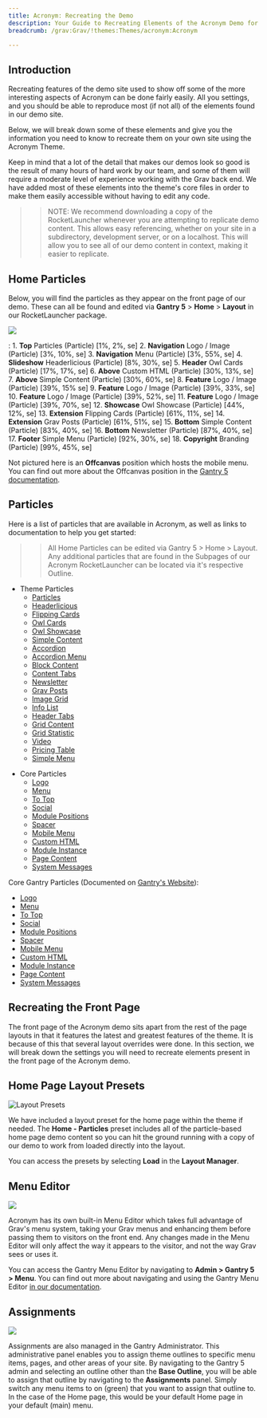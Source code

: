 ```yaml
---
title: Acronym: Recreating the Demo
description: Your Guide to Recreating Elements of the Acronym Demo for Grav
breadcrumb: /grav:Grav/!themes:Themes/acronym:Acronym

---
```


Introduction
-----

Recreating features of the demo site used to show off some of the more interesting aspects of Acronym can be done fairly easily. All you settings, and you should be able to reproduce most (if not all) of the elements found in our demo site.

Below, we will break down some of these elements and give you the information you need to know to recreate them on your own site using the Acronym Theme.

Keep in mind that a lot of the detail that makes our demos look so good is the result of many hours of hard work by our team, and some of them will require a moderate level of experience working with the Grav back end. We have added most of these elements into the theme's core files in order to make them easily accessible without having to edit any code.

>> NOTE: We recommend downloading a copy of the RocketLauncher whenever you are attempting to replicate demo content. This allows easy referencing, whether on your site in a subdirectory, development server, or on a localhost. This will allow you to see all of our demo content in context, making it easier to replicate.

Home Particles
-----

Below, you will find the particles as they appear on the front page of our demo. These can all be found and edited via **Gantry 5** > **Home** > **Layout** in our RocketLauncher package.

![](assets/acronym2.jpeg)

:   1. **Top** Particles (Particle) [1%, 2%, se]
    2. **Navigation** Logo / Image (Particle) [3%, 10%, se]
    3. **Navigation** Menu (Particle) [3%, 55%, se]
    4. **Slideshow** Headerlicious (Particle) [8%, 30%, se]
    5. **Header** Owl Cards (Particle) [17%, 17%, se]
    6. **Above** Custom HTML (Particle) [30%, 13%, se]
    7. **Above** Simple Content (Particle) [30%, 60%, se]
    8. **Feature** Logo / Image (Particle) [39%, 15% se]
    9. **Feature** Logo / Image (Particle) [39%, 33%, se]
    10. **Feature** Logo / Image (Particle) [39%, 52%, se]
    11. **Feature** Logo / Image (Particle) [39%, 70%, se]
    12. **Showcase** Owl Showcase (Particle) [44%, 12%, se]
    13. **Extension** Flipping Cards (Particle) [61%, 11%, se]
    14. **Extension** Grav Posts (Particle) [61%, 51%, se]
    15. **Bottom** Simple Content (Particle) [83%, 40%, se]
    16. **Bottom** Newsletter (Particle) [87%, 40%, se]
    17. **Footer** Simple Menu (Particle) [92%, 30%, se]
    18. **Copyright** Branding (Particle) [99%, 45%, se]

Not pictured here is an **Offcanvas** position which hosts the mobile menu. You can find out more about the Offcanvas position in the [Gantry 5 documentation](http://docs.gantry.org/gantry5/configure/layout-manager#offcanvas-section).

Particles
-----

Here is a list of particles that are available in Acronym, as well as links to documentation to help you get started:

>> All Home Particles can be edited via Gantry 5 > Home > Layout. Any additional particles that are found in the Subpages of our Acronym RocketLauncher can be located via it's respective Outline.

- Theme Particles
    - [Particles](particle_particles.md)
    - [Headerlicious](particle_headerlicious.md)
    - [Flipping Cards](particle_flippingcards.md)
    - [Owl Cards](particle_owlcards.md)
    - [Owl Showcase](particle_owl.md)
    - [Simple Content](particle_simple.md)
    - [Accordion](particle_accordion.md)
    - [Accordion Menu](particle_accordionmenu.md)
    - [Block Content](particle_block.md)
    - [Content Tabs](particle_tabs.md)
    - [Newsletter](particle_newsletter.md)
    - [Grav Posts](particle_grav.md)
    - [Image Grid](particle_image.md)
    - [Info List](particle_info.md)
    - [Header Tabs](particle_headertabs.md)
    - [Grid Content](particle_gridcontent.md)
    - [Grid Statistic](particle_grid.md)
    - [Video](particle_video.md)
    - [Pricing Table](particle_pricing.md)
    - [Simple Menu](particle_simplemenu.md)
* Core Particles 
    - [Logo](http://docs.gantry.org/gantry5/particles/logo)
    - [Menu](http://docs.gantry.org/gantry5/particles/menu-control)
    - [To Top](http://docs.gantry.org/gantry5/particles/to-top)
    - [Social](http://docs.gantry.org/gantry5/particles/social)
    - [Module Positions](http://docs.gantry.org/gantry5/particles/position)
    - [Spacer](http://docs.gantry.org/gantry5/particles/spacer)
    - [Mobile Menu](http://docs.gantry.org/gantry5/particles/mobile-menu)
    - [Custom HTML](http://docs.gantry.org/gantry5/particles/custom-html)
    - [Module Instance](http://docs.gantry.org/gantry5/particles/module-instance)
    - [Page Content](http://docs.gantry.org/gantry5/particles/page-content)
    - [System Messages](http://docs.gantry.org/gantry5/particles/system-messages)

Core Gantry Particles (Documented on [Gantry's Website](http://gantry.org)):

* [Logo](http://docs.gantry.org/gantry5/particles/logo)
* [Menu](http://docs.gantry.org/gantry5/particles/menu-control)
* [To Top](http://docs.gantry.org/gantry5/particles/to-top)
* [Social](http://docs.gantry.org/gantry5/particles/social)
* [Module Positions](http://docs.gantry.org/gantry5/particles/position)
* [Spacer](http://docs.gantry.org/gantry5/particles/spacer)
* [Mobile Menu](http://docs.gantry.org/gantry5/particles/mobile-menu)
* [Custom HTML](http://docs.gantry.org/gantry5/particles/custom-html)
* [Module Instance](http://docs.gantry.org/gantry5/particles/module-instance)
* [Page Content](http://docs.gantry.org/gantry5/particles/page-content)
* [System Messages](http://docs.gantry.org/gantry5/particles/system-messages)

Recreating the Front Page
-----

The front page of the Acronym demo sits apart from the rest of the page layouts in that it features the latest and greatest features of the theme. It is because of this that several layout overrides were done. In this section, we will break down the settings you will need to recreate elements present in the front page of the Acronym demo.

Home Page Layout Presets
-----

![Layout Presets](assets/layout_presets.jpeg)

We have included a layout preset for the home page within the theme if needed. The **Home - Particles** preset includes all of the particle-based home page demo content so you can hit the ground running with a copy of our demo to work from loaded directly into the layout.

You can access the presets by selecting **Load** in the **Layout Manager**.

Menu Editor
-----

![](assets/menu_1.jpeg)

Acronym has its own built-in Menu Editor which takes full advantage of Grav's menu system, taking your Grav menus and enhancing them before passing them to visitors on the front end. Any changes made in the Menu Editor will only affect the way it appears to the visitor, and not the way Grav sees or uses it.

You can access the Gantry Menu Editor by navigating to **Admin > Gantry 5 > Menu**. You can find out more about navigating and using the Gantry Menu Editor [in our documentation](http://docs.gantry.org/gantry5/configure/menu-editor).

Assignments
-----

![](assets/assignments_1.jpeg)

Assignments are also managed in the Gantry Administrator. This administrative panel enables you to assign theme outlines to specific menu items, pages, and other areas of your site. By navigating to the Gantry 5 admin and selecting an outline other than the **Base Outline**, you will be able to assign that outline by navigating to the **Assignments** panel. Simply switch any menu items to on (green) that you want to assign that outline to. In the case of the Home page, this would be your default Home page in your default (main) menu.
